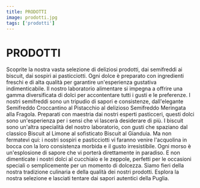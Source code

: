 ```yaml
---
title: PRODOTTI
image: prodotti.jpg
tags: ['prodotti']
---
```

# PRODOTTI

Scoprite la nostra vasta selezione di deliziosi prodotti, dai semifreddi ai biscuit, dai sospiri ai pasticciotti. Ogni dolce è preparato con ingredienti freschi e di alta qualità per garantire un'esperienza gustativa indimenticabile. Il nostro laboratorio alimentare si impegna a offrire una gamma diversificata di dolci per accontentare tutti i gusti e le preferenze.
I nostri semifreddi sono un tripudio di sapori e consistenze, dall'elegante Semifreddo Croccantino al Pistacchio al delizioso Semifreddo Meringata alla Fragola. Preparati con maestria dai nostri esperti pasticceri, questi dolci sono un'esperienza per i sensi che vi lascerà desiderare di più. I biscuit sono un'altra specialità del nostro laboratorio, con gusti che spaziano dal classico Biscuit al Limone al sofisticato Biscuit al Gianduia.
Ma non fermatevi qui: i nostri sospiri e pasticciotti vi faranno venire l'acquolina in bocca con la loro consistenza morbida e il gusto irresistibile. Ogni morso è un'esplosione di sapore che vi porterà direttamente in paradiso. E non dimenticate i nostri dolci al cucchiaio e le zeppole, perfetti per le occasioni speciali o semplicemente per un momento di dolcezza.
Siamo fieri della nostra tradizione culinaria e della qualità dei nostri prodotti. Esplora la nostra selezione e lasciati tentare dai sapori autentici della Puglia.
